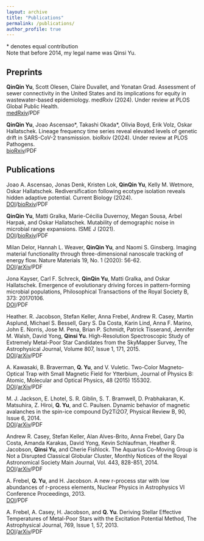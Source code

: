 ```yaml
---
layout: archive
title: "Publications"
permalink: /publications/
author_profile: true
---
```


<!--{% if author.googlescholar %}
  You can also find my articles on <u><a href="{{author.googlescholar}}">my Google Scholar profile</a>.</u>
{% endif %}

{% include base_path %}

{% for post in site.publications reversed %}
  {% include archive-single.html %}
{% endfor %}
-->

\* denotes equal contribution  
Note that before 2014, my legal name was Qinsi Yu.
## Preprints

**QinQin Yu**, Scott Olesen, Claire Duvallet, and Yonatan Grad. Assessment of sewer connectivity in the United States and its implications for equity in wastewater-based epidemiology. medRxiv (2024). Under review at PLOS Global Public Health.  
[medRxiv](https://www.medrxiv.org/content/10.1101/2023.05.24.23290486v2)/PDF

**QinQin Yu**, Joao Ascensao\*, Takashi Okada\*, Olivia Boyd, Erik Volz, Oskar Hallatschek. Lineage frequency time series reveal elevated levels of genetic drift in SARS-CoV-2 transmission. bioRxiv (2024). Under review at PLOS Pathogens.  
[bioRxiv](https://www.biorxiv.org/content/10.1101/2022.11.21.517390v3)/PDF

## Publications
Joao A. Ascensao, Jonas Denk, Kristen Lok, **QinQin Yu**, Kelly M. Wetmore, Oskar Hallatschek. Rediversification following ecotype isolation reveals hidden adaptive potential. Current Biology (2024).    
[DOI](https://doi.org/10.1016/j.cub.2024.01.029)/[bioRxiv](https://www.biorxiv.org/content/10.1101/2023.05.03.539206v1)/PDF

**QinQin Yu**, Matti Gralka, Marie-Cécilia Duvernoy, Megan Sousa, Arbel Harpak, and Oskar Hallatschek. Mutability of demographic noise in microbial range expansions. ISME J (2021).  
[DOI](https://doi.org/10.1038/s41396-021-00951-9)/[bioRxiv](https://www.biorxiv.org/content/10.1101/2020.10.27.357483v1.full)/PDF

Milan Delor, Hannah L. Weaver, **QinQin Yu**, and Naomi S. Ginsberg. Imaging material functionality through three-dimensional nanoscale tracking of energy flow. Nature Materials 19, No. 1 (2020): 56-62.  
[DOI](https://www.nature.com/articles/s41563-019-0498-x)/[arXiv](https://arxiv.org/abs/1805.09982)/PDF

Jona Kayser, Carl F. Schreck, **QinQin Yu**, Matti Gralka, and Oskar Hallatschek. Emergence of evolutionary driving forces in pattern-forming microbial populations, Philosophical Transactions of the Royal Society B, 373: 20170106.  
[DOI](https://doi.org/10.1098/rstb.2017.0106)/PDF

Heather. R. Jacobson, Stefan Keller, Anna Frebel, Andrew R. Casey, Martin Asplund, Michael S. Bessell, Gary S. Da Costa, Karin Lind, Anna F. Marino, John E. Norris, Jose M. Pena, Brian P. Schmidt, Patrick Tisserand, Jennifer M. Walsh, David Yong, **Qinsi Yu**. High-Resolution Spectroscopic Study of Extremely Metal-Poor Star Candidates from the SkyMapper Survey, The Astrophysical Journal, Volume 807, Issue 1, 171, 2015.  
[DOI](https://iopscience.iop.org/article/10.1088/0004-637X/807/2/171)/[arXiv](https://arxiv.org/abs/1504.03344)/PDF

A. Kawasaki, B. Braverman, **Q. Yu**, and V. Vuletic. Two-Color Magneto-Optical Trap with Small Magnetic Field for Ytterbium, Journal of Physics B: Atomic, Molecular and Optical Physics, 48 (2015) 155302.  
[DOI](https://iopscience.iop.org/article/10.1088/0953-4075/48/15/155302)/[arXiv](https://arxiv.org/abs/1502.07240)/PDF

M. J. Jackson, E. Lhotel, S. R. Giblin, S. T. Bramwell, D. Prabhakaran, K. Matsuhira, Z. Hiroi, **Q. Yu**, and C. Paulsen. Dynamic behavior of magnetic avalanches in the spin-ice compound Dy2Ti2O7, Physical Review B, 90, Issue 6, 2014.  
[DOI](https://journals.aps.org/prb/abstract/10.1103/PhysRevB.90.064427)/[arXiv](https://arxiv.org/abs/1406.2954)/PDF

Andrew R. Casey, Stefan Keller, Alan Alves-Brito, Anna Frebel, Gary Da Costa, Amanda Karakas, David Yong, Kevin Schlaufman, Heather R. Jacobson, **Qinsi Yu**, and Cherie Fishlock. The Aquarius Co-Moving Group is Not a Disrupted Classical Globular Cluster, Monthly Notices of the Royal Astronomical Society Main Journal, Vol. 443, 828-851, 2014.  
[DOI](https://academic.oup.com/mnras/article/443/1/828/1467713)/[arXiv](https://arxiv.org/abs/1309.3562)/PDF

A. Frebel, **Q. Yu**, and H. Jacobson. A new r-process star with low abundances of r-process elements, Nuclear Physics in Astrophysics VI Conference Proceedings, 2013.  
[DOI](https://iopscience.iop.org/article/10.1088/1742-6596/665/1/012051)/PDF

A. Frebel, A. Casey, H. Jacobson, and **Q. Yu**. Deriving Stellar Effective Temperatures of Metal-Poor Stars with the Excitation Potential Method, The Astrophysical Journal, 769, Issue 1, 57, 2013.  
[DOI](https://iopscience.iop.org/article/10.1088/0004-637X/769/1/57)/[arXiv](https://arxiv.org/abs/1304.2396)/PDF
